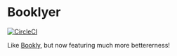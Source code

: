 # Booklyer

[![CircleCI](https://circleci.com/gh/gargrave/booklyer.svg?style=svg)](https://circleci.com/gh/gargrave/booklyer)

Like [Bookly](https://github.com/gargrave/bookly-client-firebase), but now featuring much more bettererness!
